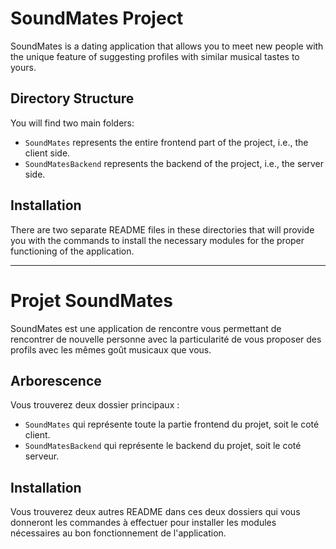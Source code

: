 # SoundMates Project

SoundMates is a dating application that allows you to meet new people with the unique feature of suggesting profiles with similar musical tastes to yours.

## Directory Structure
You will find two main folders:
- `SoundMates` represents the entire frontend part of the project, i.e., the client side.
- `SoundMatesBackend` represents the backend of the project, i.e., the server side.

## Installation
There are two separate README files in these directories that will provide you with the commands to install the necessary modules for the proper functioning of the application.

---

# Projet SoundMates

SoundMates est une application de rencontre vous permettant de rencontrer de nouvelle personne avec la particularité de vous proposer des profils avec les mêmes goût musicaux que vous.

## Arborescence
Vous trouverez deux dossier principaux :
- `SoundMates` qui représente toute la partie frontend du projet, soit le coté client.
- `SoundMatesBackend` qui représente le backend du projet, soit le coté serveur.

## Installation
Vous trouverez deux autres README dans ces deux dossiers qui vous donneront les commandes à effectuer pour installer les modules nécessaires au bon fonctionnement de l'application.
